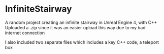 # InfiniteStairway
A random project creating an infinite stairway in Unreal Engine 4, with C++
Uploaded a .zip since it was an easier upload this way due to my bad internet connection

I also included two separate files which includes a key C++ code, a teleport box
